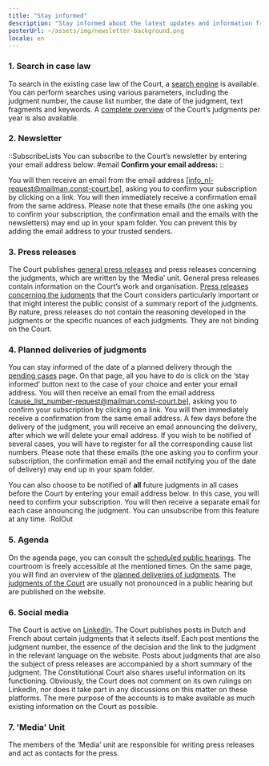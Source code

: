 ```yaml
---
title: "Stay informed"
description: "Stay informed about the latest updates and information from the Court."
posterUrl: ~/assets/img/newsletter-background.png
locale: en
---
```


### 1\. Search in case law
 To search in the existing case law of the Court, a [search engine](/search/judgment) is available. You can perform searches using various parameters, including the judgment number, the cause list number, the date of the judgment, text fragments and keywords. A [complete overview](/judgments) of the Court’s judgments per year is also available.

### 2\. Newsletter
::SubscribeLists
You can subscribe to the Court’s newsletter by entering your email address below:
#email
**Confirm your email address:**
::

You will then receive an email from the email address [info_nl-request@mailman.const-court.be], asking you to confirm your subscription by clicking on a link. You will then immediately receive a confirmation email from the same address. Please note that these emails (the one asking you to confirm your subscription, the confirmation email and the emails with the newsletters) may end up in your spam folder.  You can prevent this by adding the email address to your trusted senders.

### 3\. Press releases
The Court publishes [general press releases](/media/general-press-releases) and press releases concerning the judgments, which are written by the ‘Media’ unit. General press releases contain information on the Court’s work and organisation. [Press releases concerning the judgments](/media/press-releases-concerning-the-judgments?with-archive=true) that the Court considers particularly important or that might interest the public consist of a summary report of the judgments. By nature, press releases do not contain the reasoning developed in the judgments or the specific nuances of each judgments. They are not binding on the Court.

### 4\. Planned deliveries of judgments
You can stay informed of the date of a planned delivery through the [pending cases](/judgments/pending-cases) page. On that page, all you have to do is click on the ‘stay informed’ button next to the case of your choice and enter your email address. You will then receive an email from the email address [cause_list_number-request@mailman.const-court.be], asking you to confirm your subscription by clicking on a link. You will then immediately receive a confirmation from the same email address. A few days before the delivery of the judgment, you will receive an email announcing the delivery, after which we will delete your email address. If you wish to be notified of several cases, you will have to register for all the corresponding cause list numbers. Please note that these emails (the one asking you to confirm your subscription, the confirmation email and the email notifying you of the date of delivery) may end up in your spam folder.

You can also choose to be notified of **all** future judgments in all cases before the Court by entering your email address below. In this case, you will need to confirm your subscription. You will then receive a separate email for each case announcing the judgment. You can unsubscribe from this feature at any time.
:RolOut

### 5\. Agenda
On the agenda page, you can consult the [scheduled public hearings](/agenda#Public%20hearing). The courtroom is freely accessible at the mentioned times. On the same page, you will find an overview of the [planned deliveries of judgments](/agenda#Jurisprudence). The [judgments of the Court](/judgments) are usually not pronounced in a public hearing but are published on the website.

### 6\. Social media
The Court is active on <a href="https://be.linkedin.com/company/constitutional-court-of-belgium" aria-label="Click to go to the Constitutional Court's LinkedIn page" target="blank">LinkedIn</a>. The Court publishes posts in Dutch and French about certain judgments that it selects itself. Each post mentions the judgment number, the essence of the decision and the link to the judgment in the relevant language on the website. Posts about judgments that are also the subject of press releases are accompanied by a short summary of the judgment. The Constitutional Court also shares useful information on its functioning. Obviously, the Court does not comment on its own rulings on LinkedIn, nor does it take part in any discussions on this matter on these platforms. The mere purpose of the accounts is to make available as much existing information on the Court as possible.

### 7\. 'Media' Unit
The members of the ‘Media’ unit are responsible for writing press releases and act as contacts for the press.
